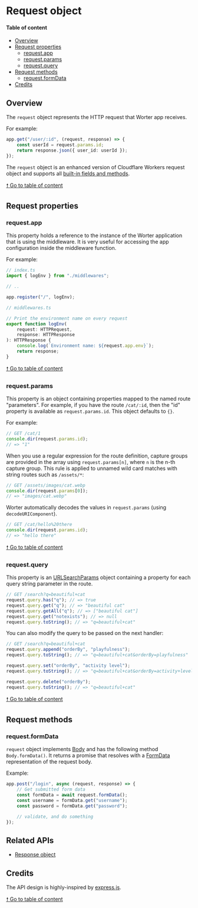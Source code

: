 # Request object

#### Table of content

-   [Overview](#overview)
-   [Request properties](#request-properties)
    -   [request.app](#requestapp)
    -   [request.params](#requestparams)
    -   [request.query](#requestquery)
-   [Request methods](#request-methods)
    -   [request.formData](#requestformdata)
-   [Credits](#credits)

## Overview

The `request` object represents the HTTP request that Worter app receives.

For example:

```typescript
app.get("/user/:id", (request, response) => {
    const userId = request.params.id;
    return response.json({ user_id: userId });
});
```

The `request` object is an enhanced version of Cloudflare Workers request object
and supports all
[built-in fields and methods](https://developers.cloudflare.com/workers/reference/apis/request/).

[🠕 Go to table of content](#request-object)

## Request properties

### request.app

This property holds a reference to the instance of the Worter application that
is using the middleware. It is very useful for accessing the app configuration
inside the middleware function.

For example:

```typescript
// index.ts
import { logEnv } from "./middlewares";

// ..

app.register("/", logEnv);
```

```typescript
// middlewares.ts

// Print the environment name on every request
export function logEnv(
    request: HTTPRequest,
    response: HTTPResponse
): HTTPResponse {
    console.log(`Environment name: ${request.app.env}`);
    return response;
}
```

[🠕 Go to table of content](#request-object)

### request.params

This property is an object containing properties mapped to the named route
"parameters". For example, if you have the route `/cat/:id`, then the "id"
property is available as `request.params.id`. This object defaults to `{}`.

For example:

```typescript
// GET /cat/1
console.dir(request.params.id);
// => "1"
```

When you use a regular expression for the route definition, capture groups are
provided in the array using `request.params[n]`, where `n` is the n-th capture
group. This rule is applied to unnamed wild card matches with string routes such
as `/assets/*`:

```typescript
// GET /assets/images/cat.webp
console.dir(request.params[0]);
// => "images/cat.webp"
```

Worter automatically decodes the values in `request.params` (using
`decodeURIComponent`).

```typescript
// GET /cat/hello%20there
console.dir(request.params.id);
// => "hello there"
```

[🠕 Go to table of content](#request-object)

### request.query

This property is an
[URLSearchParams](https://developer.mozilla.org/en-US/docs/Web/API/URLSearchParams)
object containing a property for each query string parameter in the route.

```typescript
// GET /search?q=beautiful+cat
request.query.has("q"); // => true
request.query.get("q"); // => "beautiful cat"
request.query.getAll("q"); // => ["beautiful cat"]
request.query.get("notexists"); // => null
request.query.toString(); // => "q=beautiful+cat"
```

You can also modify the query to be passed on the next handler:

```typescript
// GET /search?q=beautiful+cat
request.query.append("orderBy", "playfulness");
request.query.toString(); // => "q=beautiful+cat&orderBy=playfulness"

request.query.set("orderBy", "activity level");
request.query.toString(); // => "q=beautiful+cat&orderBy=activity+level"

request.query.delete("orderBy");
request.query.toString(); // => "q=beautiful+cat"
```

[🠕 Go to table of content](#request-object)

## Request methods

### request.formData

`request` object implements
[Body](https://developer.mozilla.org/en-US/docs/Web/API/Body) and has the
following method `Body.formData()`. It returns a promise that resolves with a
[FormData](https://developer.mozilla.org/en-US/docs/Web/API/FormData)
representation of the request body.

Example:

```typescript
app.post("/login", async (request, response) => {
    // Get submitted form data
    const formData = await request.formData();
    const username = formData.get("username");
    const password = formData.get("password");

    // validate, and do something
});
```

## Related APIs

-   [Response object](./response.md)

## Credits

The API design is highly-inspired by
[express.js](https://expressjs.com/en/5x/api.html#req).

[🠕 Go to table of content](#request-object)
